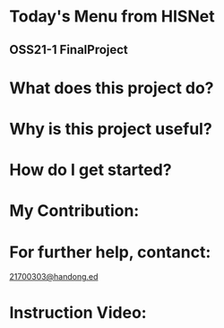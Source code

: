 Today's Menu from HISNet
===================
OSS21-1 FinalProject
--------------------

# What does this project do?
  
# Why is this project useful?
  
# How do I get started?
  
# My Contribution: 
  
# For further help, contanct: 
  21700303@handong.ed
# Instruction Video:
  
